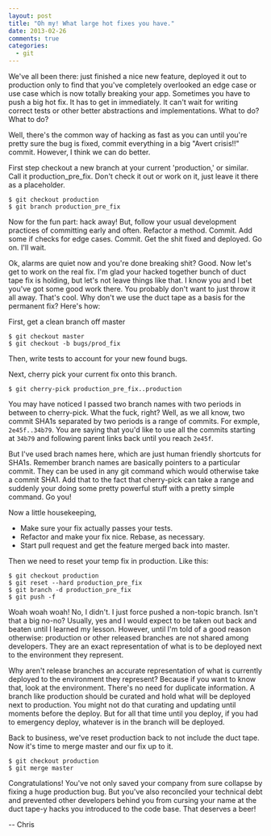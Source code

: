 ```yaml
---
layout: post
title: "Oh my! What large hot fixes you have."
date: 2013-02-26
comments: true
categories: 
  - git
---
```


We've all been there: just finished a nice new feature, deployed it out
to production only to find that you've completely overlooked an edge
case or use case which is now totally breaking your app. Sometimes you
have to push a big hot fix. It has to get in immediately. It can't wait
for writing correct tests or other better abstractions and
implementations. What to do? What to do?

<!--more-->

Well, there's the common way of hacking as fast as you can until you're
pretty sure the bug is fixed, commit everything in a big "Avert
crisis!!" commit. However, I think we can do better.

First step checkout a new branch at your current 'production,' or
similar. Call it production_pre_fix. Don't check it out or work on it,
just leave it there as a placeholder.

    $ git checkout production
    $ git branch production_pre_fix

Now for the fun part: hack away! But, follow your usual development
practices of committing early and often. Refactor a method. Commit.
Add some if checks for edge cases. Commit. Get the shit fixed and
deployed. Go on. I'll wait.

Ok, alarms are quiet now and you're done breaking shit? Good. Now
let's get to work on the real fix. I'm glad your hacked together bunch
of duct tape fix is holding, but let's not leave things like that. I
know you and I bet you've got some good work there. You probably don't
want to just throw it all away. That's cool. Why don't we use the duct
tape as a basis for the permanent fix? Here's how:

First, get a clean branch off master

    $ git checkout master
    $ git checkout -b bugs/prod_fix

Then, write tests to account for your new found bugs.

Next, cherry pick your current fix onto this branch.

    $ git cherry-pick production_pre_fix..production

You may have noticed I passed two branch names with two periods in between to cherry-pick. What the fuck, right? Well, as we all know, two commit SHA1s separated by two periods is a range of commits. For exmple, <code>2e45f..34b79</code>. You are saying that you'd like to use all the commits starting at <code>34b79</code> and following parent links back until you reach <code>2e45f</code>. 

But I've used brach names here, which are just human friendly shortcuts
for SHA1s. Remember branch names are basically pointers to a particular
commit. They can be used in any git command which would otherwise take
a commit SHA1. Add that to the fact that cherry-pick can take a range
and suddenly your doing some pretty powerful stuff with a pretty simple
command. Go you!

Now a little housekeeping,

* Make sure your fix actually passes your tests.
* Refactor and make your fix nice. Rebase, as necessary.
* Start pull request and get the feature merged back into master.


Then we need to reset your temp fix in production. Like this:

    $ git checkout production
    $ git reset --hard production_pre_fix
    $ git branch -d production_pre_fix
    $ git push -f

Woah woah woah! No, I didn't. I just force pushed a non-topic branch.
Isn't that a big no-no? Usually, yes and I would expect to be taken out
back and beaten until I learned my lesson. However, until I'm told of
a good reason otherwise: production or other released branches are not
shared among developers. They are an exact representation of what is
to be deployed next to the environment they represent.

Why aren't release branches an accurate representation of what is
currently deployed to the environment they represent? Because if you
want to know that, look at the environment. There's no need for
duplicate information. A branch like production should be curated and
hold what will be deployed next to production. You might not do that
curating and updating until moments before the deploy. But for all
that time until you deploy, if you had to emergency deploy, whatever
is in the branch will be deployed.

Back to business, we've reset production back to not include the duct
tape. Now it's time to merge master and our fix up to it.

    $ git checkout production
    $ git merge master

Congratulations! You've not only saved your company from sure collapse
by fixing a huge production bug. But you've also reconciled your
technical debt and prevented other developers behind you from cursing
your name at the duct tape-y hacks you introduced to the code base.
That deserves a beer!

-- Chris

